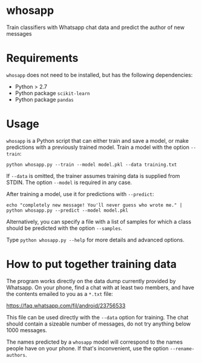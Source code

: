 # whosapp

Train classifiers with Whatsapp chat data and predict the author of new messages

# Requirements

`whosapp` does not need to be installed, but has the following dependencies:

 - Python > 2.7
 - Python package `scikit-learn`
 - Python package `pandas`

# Usage

`whosapp` is a Python script that can either train and save a model, or make predictions with a previously trained model. Train a model with the option `--train`:

    python whosapp.py --train --model model.pkl --data training.txt

If `--data` is omitted, the trainer assumes training data is supplied from STDIN. The option `--model` is required in any case.

After training a model, use it for predictions with `--predict`:

    echo "completely new message! You'll never guess who wrote me." | python whosapp.py --predict --model model.pkl

Alternatively, you can specify a file with a list of samples for which a class should be predicted with the option `--samples`.

Type `python whosapp.py --help` for more details and advanced options.

# How to put together training data

The program works directly on the data dump currently provided by Whatsapp. On your phone, find a chat with at least two members, and have the contents emailed to you as a `*.txt` file:

https://faq.whatsapp.com/fil/android/23756533

This file can be used directly with the `--data` option for training. The chat should contain a sizeable number of messages, do not try anything below 1000 messages.

The names predicted by a `whosapp` model will correspond to the names people have on your phone. If that's inconvenient, use the option `--rename-authors`.

